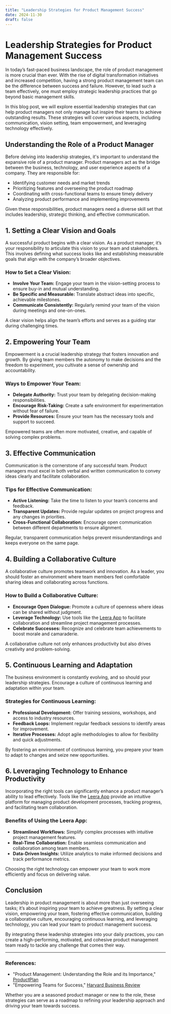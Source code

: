 ```yaml
---
title: "Leadership Strategies for Product Management Success"
date: 2024-11-30
draft: false
---
```

# Leadership Strategies for Product Management Success

In today’s fast-paced business landscape, the role of product management is more crucial than ever. With the rise of digital transformation initiatives and increased competition, having a strong product management team can be the difference between success and failure. However, to lead such a team effectively, one must employ strategic leadership practices that go beyond basic management skills.

In this blog post, we will explore essential leadership strategies that can help product managers not only manage but inspire their teams to achieve outstanding results. These strategies will cover various aspects, including communication, vision setting, team empowerment, and leveraging technology effectively.

## Understanding the Role of a Product Manager

Before delving into leadership strategies, it's important to understand the expansive role of a product manager. Product managers act as the bridge between the business, technology, and user experience aspects of a company. They are responsible for:

- Identifying customer needs and market trends
- Prioritizing features and overseeing the product roadmap
- Coordinating with cross-functional teams to ensure timely delivery
- Analyzing product performance and implementing improvements

Given these responsibilities, product managers need a diverse skill set that includes leadership, strategic thinking, and effective communication.

## 1. Setting a Clear Vision and Goals

A successful product begins with a clear vision. As a product manager, it’s your responsibility to articulate this vision to your team and stakeholders. This involves defining what success looks like and establishing measurable goals that align with the company’s broader objectives.

### How to Set a Clear Vision:

- **Involve Your Team:** Engage your team in the vision-setting process to ensure buy-in and mutual understanding.
- **Be Specific and Measurable:** Translate abstract ideas into specific, achievable milestones.
- **Communicate Consistently:** Regularly remind your team of the vision during meetings and one-on-ones.

A clear vision helps align the team’s efforts and serves as a guiding star during challenging times.

## 2. Empowering Your Team

Empowerment is a crucial leadership strategy that fosters innovation and growth. By giving team members the autonomy to make decisions and the freedom to experiment, you cultivate a sense of ownership and accountability.

### Ways to Empower Your Team:

- **Delegate Authority:** Trust your team by delegating decision-making responsibilities.
- **Encourage Risk-Taking:** Create a safe environment for experimentation without fear of failure.
- **Provide Resources:** Ensure your team has the necessary tools and support to succeed.

Empowered teams are often more motivated, creative, and capable of solving complex problems.

## 3. Effective Communication

Communication is the cornerstone of any successful team. Product managers must excel in both verbal and written communication to convey ideas clearly and facilitate collaboration.

### Tips for Effective Communication:

- **Active Listening:** Take the time to listen to your team’s concerns and feedback.
- **Transparent Updates:** Provide regular updates on project progress and any changes in priorities.
- **Cross-Functional Collaboration:** Encourage open communication between different departments to ensure alignment.

Regular, transparent communication helps prevent misunderstandings and keeps everyone on the same page.

## 4. Building a Collaborative Culture

A collaborative culture promotes teamwork and innovation. As a leader, you should foster an environment where team members feel comfortable sharing ideas and collaborating across functions.

### How to Build a Collaborative Culture:

- **Encourage Open Dialogue:** Promote a culture of openness where ideas can be shared without judgment.
- **Leverage Technology:** Use tools like the [Leera App](https://leera.app) to facilitate collaboration and streamline project management processes.
- **Celebrate Successes:** Recognize and celebrate team achievements to boost morale and camaraderie.

A collaborative culture not only enhances productivity but also drives creativity and problem-solving.

## 5. Continuous Learning and Adaptation

The business environment is constantly evolving, and so should your leadership strategies. Encourage a culture of continuous learning and adaptation within your team.

### Strategies for Continuous Learning:

- **Professional Development:** Offer training sessions, workshops, and access to industry resources.
- **Feedback Loops:** Implement regular feedback sessions to identify areas for improvement.
- **Iterative Processes:** Adopt agile methodologies to allow for flexibility and quick adjustments.

By fostering an environment of continuous learning, you prepare your team to adapt to changes and seize new opportunities.

## 6. Leveraging Technology to Enhance Productivity

Incorporating the right tools can significantly enhance a product manager’s ability to lead effectively. Tools like the [Leera App](https://leera.app) provide an intuitive platform for managing product development processes, tracking progress, and facilitating team collaboration.

### Benefits of Using the Leera App:

- **Streamlined Workflows:** Simplify complex processes with intuitive project management features.
- **Real-Time Collaboration:** Enable seamless communication and collaboration among team members.
- **Data-Driven Insights:** Utilize analytics to make informed decisions and track performance metrics.

Choosing the right technology can empower your team to work more efficiently and focus on delivering value.

## Conclusion

Leadership in product management is about more than just overseeing tasks; it’s about inspiring your team to achieve greatness. By setting a clear vision, empowering your team, fostering effective communication, building a collaborative culture, encouraging continuous learning, and leveraging technology, you can lead your team to product management success.

By integrating these leadership strategies into your daily practices, you can create a high-performing, motivated, and cohesive product management team ready to tackle any challenge that comes their way.

---

### References:
- "Product Management: Understanding the Role and its Importance," [ProductPlan](https://www.productplan.com)
- "Empowering Teams for Success," [Harvard Business Review](https://hbr.org)

Whether you are a seasoned product manager or new to the role, these strategies can serve as a roadmap to refining your leadership approach and driving your team towards success.